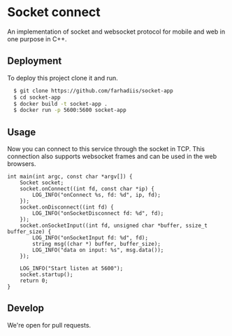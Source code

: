# Socket connect
An implementation of socket and websocket protocol for mobile and web in one purpose in C++.

## Deployment

To deploy this project clone it and run.
```bash
  $ git clone https://github.com/farhadiis/socket-app
  $ cd socket-app
  $ docker build -t socket-app .
  $ docker run -p 5600:5600 socket-app
```
## Usage
Now you can connect to this service through the socket in TCP. This connection also supports websocket frames and can be used in the web browsers.

```cgo
int main(int argc, const char *argv[]) {
    Socket socket;    
    socket.onConnect((int fd, const char *ip) { 
        LOG_INFO("onConnect %s, fd: %d", ip, fd); 
    });
    socket.onDisconnect((int fd) { 
        LOG_INFO("onSocketDisconnect fd: %d", fd);
    });
    socket.onSocketInput((int fd, unsigned char *buffer, ssize_t buffer_size) { 
        LOG_INFO("onSocketInput fd: %d", fd);
        string msg((char *) buffer, buffer_size);
        LOG_INFO("data on input: %s", msg.data());
    });
    
    LOG_INFO("Start listen at 5600");
    socket.startup();
    return 0;
}
```

## Develop
We're open for pull requests.
